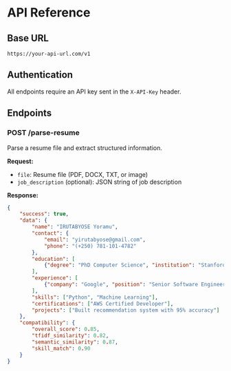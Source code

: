 # API Reference

## Base URL
`https://your-api-url.com/v1`

## Authentication
All endpoints require an API key sent in the `X-API-Key` header.

## Endpoints

### POST /parse-resume
Parse a resume file and extract structured information.

**Request:**
- `file`: Resume file (PDF, DOCX, TXT, or image)
- `job_description` (optional): JSON string of job description

**Response:**
```json
{
    "success": true,
    "data": {
        "name": "IRUTABYOSE Yoramu",
        "contact": {
            "email": "yirutabyose@gmail.com",
            "phone": "(+250) 781-101-4782"
        },
        "education": [
            {"degree": "PhD Computer Science", "institution": "Stanford University"}
        ],
        "experience": [
            {"company": "Google", "position": "Senior Software Engineer", "duration": "2015-2020"}
        ],
        "skills": ["Python", "Machine Learning"],
        "certifications": ["AWS Certified Developer"],
        "projects": ["Built recommendation system with 95% accuracy"]
    },
    "compatibility": {
        "overall_score": 0.85,
        "tfidf_similarity": 0.82,
        "semantic_similarity": 0.87,
        "skill_match": 0.90
    }
}